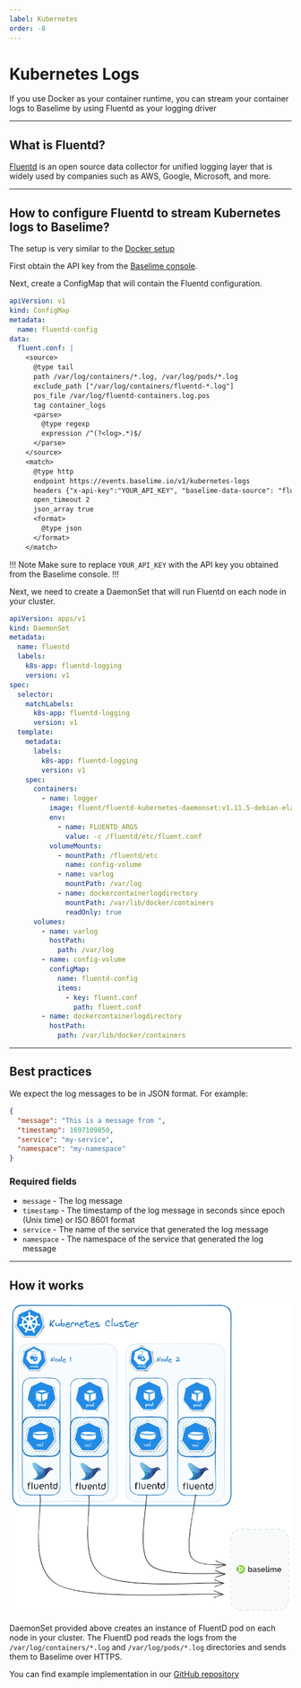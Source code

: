 ```yaml
---
label: Kubernetes
order: -8
---
```


# Kubernetes Logs
If you use Docker as your container runtime, you can stream your container logs
to Baselime by using Fluentd as your logging driver

---
## What is Fluentd?
[Fluentd](https://www.fluentd.org/) is an open source data collector for unified logging layer that is widely used
by companies such as AWS, Google, Microsoft, and more.

---
## How to configure Fluentd to stream Kubernetes logs to Baselime?
The setup is very similar to the [Docker setup](https://baselime.io/docs/sending-data/docker/)

First obtain the API key from the
[Baselime console](https://console.baselime.io).

Next, create a ConfigMap that will contain the Fluentd configuration.
```yaml # :icon-code: config.yaml
apiVersion: v1
kind: ConfigMap
metadata:
  name: fluentd-config
data:
  fluent.conf: |
    <source>
      @type tail
      path /var/log/containers/*.log, /var/log/pods/*.log
      exclude_path ["/var/log/containers/fluentd-*.log"]
      pos_file /var/log/fluentd-containers.log.pos
      tag container_logs
      <parse>
        @type regexp
        expression /^(?<log>.*)$/
      </parse>
    </source>
    <match>
      @type http
      endpoint https://events.baselime.io/v1/kubernetes-logs
      headers {"x-api-key":"YOUR_API_KEY", "baselime-data-source": "fluentd/k8s"}
      open_timeout 2
      json_array true
      <format>
        @type json
      </format>
    </match>
```
!!! Note
Make sure to replace `YOUR_API_KEY` with the API key you obtained from the Baselime console.
!!!

Next, we need to create a DaemonSet that will run Fluentd on each node in your cluster.
```yaml # :icon-code: daemonset.yaml
apiVersion: apps/v1
kind: DaemonSet
metadata:
  name: fluentd
  labels:
    k8s-app: fluentd-logging
    version: v1
spec:
  selector:
    matchLabels:
      k8s-app: fluentd-logging
      version: v1
  template:
    metadata:
      labels:
        k8s-app: fluentd-logging
        version: v1
    spec:
      containers:
        - name: logger
          image: fluent/fluentd-kubernetes-daemonset:v1.11.5-debian-elasticsearch7-1.1
          env:
            - name: FLUENTD_ARGS
              value: -c /fluentd/etc/fluent.conf
          volumeMounts:
            - mountPath: /fluentd/etc
              name: config-volume
            - name: varlog
              mountPath: /var/log
            - name: dockercontainerlogdirectory
              mountPath: /var/lib/docker/containers
              readOnly: true
      volumes:
        - name: varlog
          hostPath:
            path: /var/log
        - name: config-volume
          configMap:
            name: fluentd-config
            items:
              - key: fluent.conf
                path: fluent.conf
        - name: dockercontainerlogdirectory
          hostPath:
            path: /var/lib/docker/containers
```


---
## Best practices
We expect the log messages to be in JSON format. For example:
```json
{
  "message": "This is a message from ",
  "timestamp": 1697109850,
  "service": "my-service",
  "namespace": "my-namespace"
}
```

### Required fields
- `message` - The log message
- `timestamp` - The timestamp of the log message in seconds since epoch (Unix time) or ISO 8601 format  
- `service` - The name of the service that generated the log message
- `namespace` - The namespace of the service that generated the log message

---
## How it works
![Sending Telemetry data to Baselime](../assets/images/illustrations/sending-data/kubernetes-ingestion.png)

DaemonSet provided above creates an instance of FluentD pod on each node in your cluster.
The FluentD pod reads the logs from the `/var/log/containers/*.log` and `/var/log/pods/*.log` directories
and sends them to Baselime over HTTPS.

You can find example implementation in our [GitHub repository](https://github.com/baselime/examples/tree/main/kubernetes-logs)